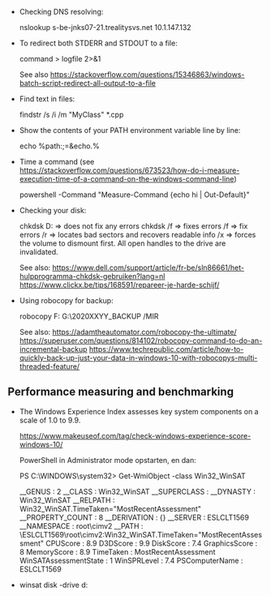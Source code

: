* Checking DNS resolving:

    nslookup s-be-jnks07-21.trealitysvs.net 10.1.147.132

* To redirect both STDERR and STDOUT to a file:

    command > logfile 2>&1

  See also https://stackoverflow.com/questions/15346863/windows-batch-script-redirect-all-output-to-a-file
  
* Find text in files:

    findstr /s /i /m "MyClass" *.cpp

* Show the contents of your PATH environment variable line by line:

    echo %path:;=&echo.%
    
* Time a command (see https://stackoverflow.com/questions/673523/how-do-i-measure-execution-time-of-a-command-on-the-windows-command-line)

    powershell -Command "Measure-Command {echo hi | Out-Default}"

* Checking your disk:

    chkdsk D: => does not fix any errors
    chkdsk /f => fixes errors
      /f => fix errors
      /r => locates bad sectors and recovers readable info
      /x => forces the volume to dismount first.  All open handles to the drive are invalidated.

  See also:
    https://www.dell.com/support/article/fr-be/sln86661/het-hulpprogramma-chkdsk-gebruiken?lang=nl
    https://www.clickx.be/tips/168591/repareer-je-harde-schijf/

* Using robocopy for backup:

    robocopy F: G:\2020XXYY_BACKUP /MIR

  See also:
    https://adamtheautomator.com/robocopy-the-ultimate/
    https://superuser.com/questions/814102/robocopy-command-to-do-an-incremental-backup
    https://www.techrepublic.com/article/how-to-quickly-back-up-just-your-data-in-windows-10-with-robocopys-multi-threaded-feature/

Performance measuring and benchmarking
--------------------------------------

* The Windows Experience Index assesses key system components on a scale of
  1.0 to 9.9.

  https://www.makeuseof.com/tag/check-windows-experience-score-windows-10/

  PowerShell in Administrator mode opstarten, en dan:

    PS C:\WINDOWS\system32> Get-WmiObject -class Win32_WinSAT

    __GENUS               : 2
    __CLASS               : Win32_WinSAT
    __SUPERCLASS          :
    __DYNASTY             : Win32_WinSAT
    __RELPATH             : Win32_WinSAT.TimeTaken="MostRecentAssessment"
    __PROPERTY_COUNT      : 8
    __DERIVATION          : {}
    __SERVER              : ESLCLT1569
    __NAMESPACE           : root\cimv2
    __PATH                : \\ESLCLT1569\root\cimv2:Win32_WinSAT.TimeTaken="MostRecentAssessment"
    CPUScore              : 8.9
    D3DScore              : 9.9
    DiskScore             : 7.4
    GraphicsScore         : 8
    MemoryScore           : 8.9
    TimeTaken             : MostRecentAssessment
    WinSATAssessmentState : 1
    WinSPRLevel           : 7.4
    PSComputerName        : ESLCLT1569

* winsat disk -drive d:
